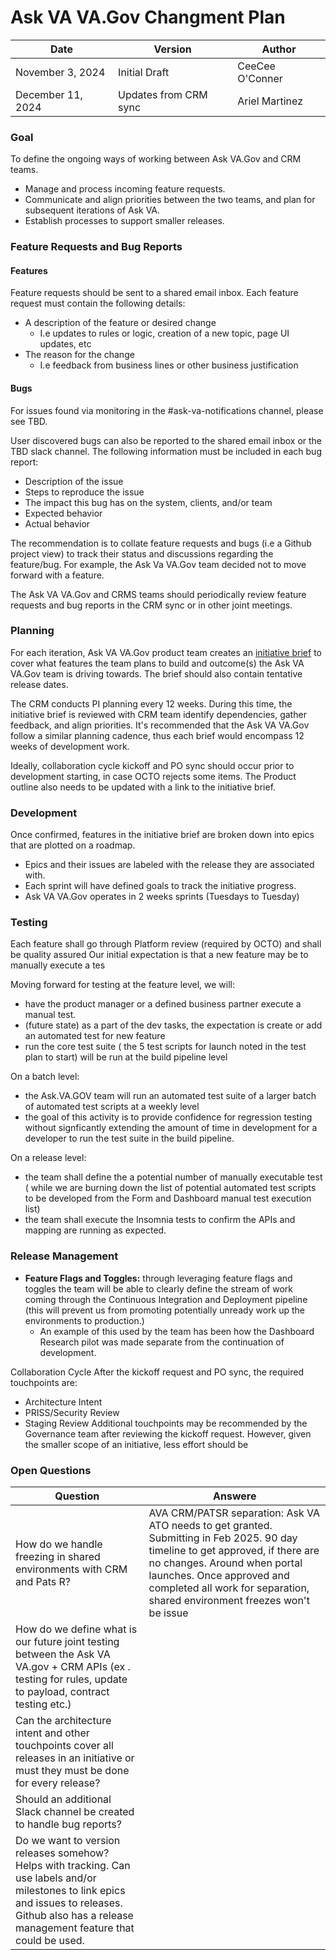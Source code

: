 # Ask VA VA.Gov Changment Plan



| Date              | Version               | Author          |
| ----------------- | --------------------- | --------------- |
| November 3, 2024  | Initial Draft         | CeeCee O'Conner |
| December 11, 2024 | Updates from CRM sync | Ariel Martinez  |

### Goal

To define the ongoing ways of working between Ask VA.Gov and CRM teams.
- Manage and process incoming feature requests.
- Communicate and align priorities between the two teams, and plan for subsequent iterations of Ask VA.
- Establish processes to support smaller releases.

### Feature Requests and Bug Reports

#### Features
Feature requests should be sent to a shared email inbox. Each feature request must contain the following details:
- A description of the feature or desired change
	- I.e updates to rules or logic, creation of a new topic, page UI updates, etc
- The reason for the change
	- I.e feedback from business lines or other business justification

#### Bugs
For issues found via monitoring in the #ask-va-notifications channel, please see TBD.

User discovered bugs can also be reported to the shared email inbox or the TBD slack channel. The following information must be included in each bug report:
- Description of the issue
- Steps to reproduce the issue
- The impact this bug has on the system, clients, and/or team
-  Expected behavior
 - Actual behavior

The recommendation is to collate feature requests and bugs (i.e a Github project view) to track their status and discussions regarding the feature/bug. For example, the Ask Va VA.Gov team decided not to move forward with a feature.

The Ask VA VA.Gov and CRMS teams should periodically review feature requests and bug reports in the CRM sync or in other joint meetings.

### Planning

For each iteration, Ask VA VA.Gov product team creates an [initiative brief](https://github.com/department-of-veterans-affairs/va.gov-team/blob/master/teams/vsa/product/initiative-brief-template.md) to cover what features the team plans to build and outcome(s) the Ask VA VA.Gov team is driving towards. The brief should also contain tentative release dates.

The CRM conducts PI planning every 12 weeks.  During this time, the initiative brief is reviewed with CRM team identify dependencies, gather feedback, and align priorities. It's recommended that the Ask VA VA.Gov follow a similar planning cadence, thus each brief would encompass 12 weeks of development work.

Ideally, collaboration cycle kickoff and PO sync should occur prior to development starting, in case OCTO rejects some items. The Product outline also needs to be updated with a link to the initiative brief.

### Development

Once confirmed, features in the initiative brief are broken down into epics that are plotted on a roadmap.
- Epics and their issues are labeled with the release they are associated with.
- Each sprint will have defined goals to track the initiative progress. 
- Ask VA VA.Gov operates in 2 weeks sprints (Tuesdays to Tuesday)
### Testing

Each feature shall go through Platform review (required by OCTO) and shall be quality assured
Our initial expectation is that a new feature may be to manually execute a tes

Moving forward for testing at the feature level, we will:
- have the product manager or a defined business partner execute a manual test.
- (future state) as a part of the dev tasks, the expectation is create or add an automated test for new feature
- run the core test suite ( the 5 test scripts for launch noted in the test plan to start) will be run at the build pipeline level

On a batch level: 
- the Ask.VA.GOV team will run an automated test suite of a larger batch of automated test scripts at a weekly level
-  the goal of this activity is to provide confidence for regression testing without signficantly extending the amount of time in development for a developer to run the test suite in the build pipeline.

On a release level:
- the team shall define the a potential number of manually executable test ( while we are burning down the list of potential automated test scripts to be developed from the Form and Dashboard manual test execution list)
- the team shall execute the Insomnia tests to confirm the APIs and mapping are running as expected. 


### Release Management

- **Feature Flags and Toggles:** through leveraging feature flags and toggles the team will be able to clearly define the stream of work coming through the Continuous Integration and Deployment pipeline (this will prevent us from promoting potentially unready work up the environments to production.)  
  - An example of this used by the team has been how the Dashboard Research pilot was made separate from the continuation of development. 

Collaboration Cycle
After the kickoff request and PO sync, the required touchpoints are:
- Architecture Intent
- PRISS/Security Review
- Staging Review 
Additional touchpoints may be recommended by the Governance team after reviewing the kickoff request. However, given the smaller scope of an initiative, less effort should be 

### Open Questions

| Question                                                                                                                                                                                                   | Answere                                                                                                                                                                                                                                                                      |
| ---------------------------------------------------------------------------------------------------------------------------------------------------------------------------------------------------------- | ---------------------------------------------------------------------------------------------------------------------------------------------------------------------------------------------------------------------------------------------------------------------------- |
| How do we handle freezing in shared environments with CRM and Pats R?                                                                                                                                      | AVA CRM/PATSR separation: Ask VA ATO needs to get granted. Submitting in Feb 2025. 90 day timeline to get approved, if there are no changes. Around when portal launches. Once approved and completed all work for separation, shared environment freezes won't be issue<br> |
| How do we define what is our future joint testing between the Ask VA VA.gov + CRM APIs (ex . testing for rules, update to payload, contract testing etc.)                                                  |                                                                                                                                                                                                                                                                              |
| Can the architecture intent and other touchpoints cover all releases in an initiative or must they must be done for every release?                                                                         |                                                                                                                                                                                                                                                                              |
| Should an additional Slack channel be created to handle bug reports?                                                                                                                                       |                                                                                                                                                                                                                                                                              |
| Do we want to version releases somehow?<br>Helps with tracking. Can use labels and/or milestones to link epics and issues to releases.<br>Github also has a release management feature that could be used. |                                                                                                                                                                                                                                                                              |
